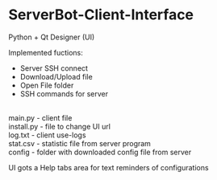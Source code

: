 # ServerBot-Client-Interface

Python + Qt Designer (UI)

Implemented fuctions:
- Server SSH connect
- Download/Upload file
- Open File folder
- SSH commands for server

<br> main.py - client file
<br> install.py - file to change UI url
<br> log.txt - client use-logs
<br> stat.csv - statistic file from server program
<br> config - folder with downloaded config file from server

UI gots a Help tabs area for text reminders of configurations
